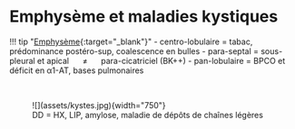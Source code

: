 # Emphysème et maladies kystiques

!!! tip "[Emphysème](https://onclepaul.net/wp-content/uploads/2011/07/BPCO-et-emphys%C3%A8meFILEminimizer.pdf){:target="_blank"}"
    - centro-lobulaire = tabac, prédominance postéro-sup, coalescence en bulles
    - para-septal = sous-pleural et apical &nbsp;&nbsp;&nbsp;&nbsp; ≠ &nbsp;&nbsp;&nbsp;&nbsp; para-cicatriciel (BK++)
    - pan-lobulaire = BPCO et déficit en α1-AT, bases pulmonaires

</br>

<figure markdown="span">
    ![](assets/kystes.jpg){width="750"}
    <figcaption>DD = HX, LIP, amylose, maladie de dépôts de chaînes légères</figcaption>
</figure>